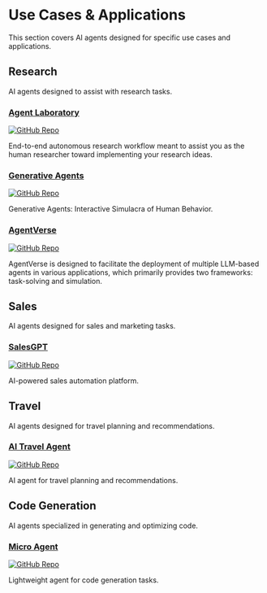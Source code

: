 # Use Cases & Applications

This section covers AI agents designed for specific use cases and applications.

## Research

AI agents designed to assist with research tasks.

### [Agent Laboratory](https://github.com/SamuelSchmidgall/AgentLaboratory)

[![GitHub Repo](https://img.shields.io/badge/GitHub-black?style=flat-square&logo=github)](https://github.com/SamuelSchmidgall/AgentLaboratory)

End-to-end autonomous research workflow meant to assist you as the human researcher toward implementing your research ideas.

### [Generative Agents](https://github.com/joonspk-research/generative_agents)

[![GitHub Repo](https://img.shields.io/badge/GitHub-black?style=flat-square&logo=github)](https://github.com/joonspk-research/generative_agents)

Generative Agents: Interactive Simulacra of Human Behavior.

### [AgentVerse](https://github.com/OpenBMB/AgentVerse)

[![GitHub Repo](https://img.shields.io/badge/GitHub-black?style=flat-square&logo=github)](https://github.com/OpenBMB/AgentVerse)

AgentVerse is designed to facilitate the deployment of multiple LLM-based agents in various applications, which primarily provides two frameworks: task-solving and simulation.

## Sales

AI agents designed for sales and marketing tasks.

### [SalesGPT](https://github.com/filip-michalsky/SalesGPT)

[![GitHub Repo](https://img.shields.io/badge/GitHub-black?style=flat-square&logo=github)](https://github.com/filip-michalsky/SalesGPT)

AI-powered sales automation platform.

## Travel

AI agents designed for travel planning and recommendations.

### [AI Travel Agent](https://github.com/nirbar1985/ai-travel-agent)

[![GitHub Repo](https://img.shields.io/badge/GitHub-black?style=flat-square&logo=github)](https://github.com/nirbar1985/ai-travel-agent)

AI agent for travel planning and recommendations.

## Code Generation

AI agents specialized in generating and optimizing code.

### [Micro Agent](https://github.com/BuilderIO/micro-agent)

[![GitHub Repo](https://img.shields.io/badge/GitHub-black?style=flat-square&logo=github)](https://github.com/BuilderIO/micro-agent)

Lightweight agent for code generation tasks.
